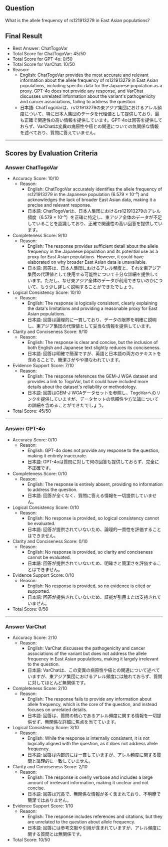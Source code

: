 ## Question

What is the allele frequency of rs121913279 in East Asian populations?

## Final Result

- Best Answer: ChatTogoVar
- Total Score for ChatTogoVar: 45/50
- Total Score for GPT-4o: 0/50
- Total Score for VarChat: 10/50
- Reason:
  - English: ChatTogoVar provides the most accurate and relevant information about the allele frequency of rs121913279 in East Asian populations, including specific data for the Japanese population as a proxy. GPT-4o does not provide any response, and VarChat discusses unrelated information about the variant's pathogenicity and cancer associations, failing to address the question.
  - 日本語: ChatTogoVarは、rs121913279の東アジア集団におけるアレル頻度について、特に日本人集団のデータを代理値として提供しており、最も正確で関連性の高い情報を提供しています。GPT-4oは回答を提供しておらず、VarChatは変異の病原性や癌との関連についての無関係な情報を述べており、質問に答えていません。

---

## Scores by Evaluation Criteria

### Answer ChatTogoVar
- Accuracy Score: 10/10
  - Reason: 
    - English: ChatTogoVar accurately identifies the allele frequency of rs121913279 in the Japanese population (6.579 × 10⁻⁵) and acknowledges the lack of broader East Asian data, making it a precise and relevant response.
    - 日本語: ChatTogoVarは、日本人集団におけるrs121913279のアレル頻度（6.579 × 10⁻⁵）を正確に特定し、東アジア全体のデータが不足していることを認識しており、正確で関連性の高い回答を提供しています。
- Completeness Score: 9/10
  - Reason: 
    - English: The response provides sufficient detail about the allele frequency in the Japanese population and its potential use as a proxy for East Asian populations. However, it could have elaborated on why broader East Asian data is unavailable.
    - 日本語: 回答は、日本人集団におけるアレル頻度と、それを東アジア集団の代理値として使用する可能性について十分な詳細を提供しています。ただし、なぜ東アジア全体のデータが利用できないのかについて、もう少し詳しく説明することができたでしょう。
- Logical Consistency Score: 10/10
  - Reason: 
    - English: The response is logically consistent, clearly explaining the data's limitations and providing a reasonable proxy for East Asian populations.
    - 日本語: 回答は論理的に一貫しており、データの限界を明確に説明し、東アジア集団の代理値として妥当な情報を提供しています。
- Clarity and Conciseness Score: 9/10
  - Reason: 
    - English: The response is clear and concise, but the inclusion of both English and Japanese text slightly reduces its conciseness.
    - 日本語: 回答は明確で簡潔ですが、英語と日本語の両方のテキストを含めることで、簡潔さがやや損なわれています。
- Evidence Support Score: 7/10
  - Reason: 
    - English: The response references the GEM-J WGA dataset and provides a link to TogoVar, but it could have included more details about the dataset's reliability or methodology.
    - 日本語: 回答はGEM-J WGAデータセットを参照し、TogoVarへのリンクを提供していますが、データセットの信頼性や方法論についての詳細を含めることができたでしょう。
- Total Score: 45/50

---

### Answer GPT-4o
- Accuracy Score: 0/10
  - Reason: 
    - English: GPT-4o does not provide any response to the question, making it entirely inaccurate.
    - 日本語: GPT-4oは質問に対して何の回答も提供しておらず、完全に不正確です。
- Completeness Score: 0/10
  - Reason: 
    - English: The response is entirely absent, providing no information to address the question.
    - 日本語: 回答が全くなく、質問に答える情報を一切提供していません。
- Logical Consistency Score: 0/10
  - Reason: 
    - English: No response is provided, so logical consistency cannot be evaluated.
    - 日本語: 回答が提供されていないため、論理的一貫性を評価することはできません。
- Clarity and Conciseness Score: 0/10
  - Reason: 
    - English: No response is provided, so clarity and conciseness cannot be evaluated.
    - 日本語: 回答が提供されていないため、明確さと簡潔さを評価することはできません。
- Evidence Support Score: 0/10
  - Reason: 
    - English: No response is provided, so no evidence is cited or supported.
    - 日本語: 回答が提供されていないため、証拠が引用または支持されていません。
- Total Score: 0/50

---

### Answer VarChat
- Accuracy Score: 2/10
  - Reason: 
    - English: VarChat discusses the pathogenicity and cancer associations of the variant but does not address the allele frequency in East Asian populations, making it largely irrelevant to the question.
    - 日本語: VarChatは、この変異の病原性や癌との関連について述べていますが、東アジア集団におけるアレル頻度には触れておらず、質問に対してほとんど無関係です。
- Completeness Score: 2/10
  - Reason: 
    - English: The response fails to provide any information about allele frequency, which is the core of the question, and instead focuses on unrelated details.
    - 日本語: 回答は、質問の核心であるアレル頻度に関する情報を一切提供せず、無関係な詳細に焦点を当てています。
- Logical Consistency Score: 3/10
  - Reason: 
    - English: While the response is internally consistent, it is not logically aligned with the question, as it does not address allele frequency.
    - 日本語: 回答は内部的には一貫していますが、アレル頻度に関する質問と論理的に一致していません。
- Clarity and Conciseness Score: 2/10
  - Reason: 
    - English: The response is overly verbose and includes a large amount of irrelevant information, making it unclear and not concise.
    - 日本語: 回答は冗長で、無関係な情報が多く含まれており、不明瞭で簡潔ではありません。
- Evidence Support Score: 1/10
  - Reason: 
    - English: The response includes references and citations, but they are unrelated to the question about allele frequency.
    - 日本語: 回答には参考文献や引用が含まれていますが、アレル頻度に関する質問とは無関係です。
- Total Score: 10/50